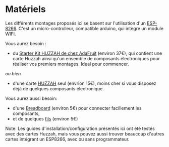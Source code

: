 Matériels
========

Les différents montages proposés ici se basent sur l'utilisation d'un [ESP-8266](https://fr.wikipedia.org/wiki/ESP8266). C'est un micro-controlleur, compatible arduino, qui intègre un module WIFI.

Vous aurez besoin :

- du [Starter Kit HUZZAH de chez AdaFruit](https://www.adafruit.com/products/2680) (environ 37€), qui contient une carte Huzzah ainsi qu'un ensemble de composants électroniques pour réaliser vos premiers montages. Ideal pour commencer.

*ou bien*

- d'une carte [HUZZAH](https://www.adafruit.com/products/2821) seul (envrion 15€), moins cher si vous disposez déjà de quelques composants électronique.

Vous aurez aussi besoin:
- d'une [Breadboard](https://www.adafruit.com/products/64) (environ 5€) pour connecter facillement les composants,
- et de quelques [fils](https://www.adafruit.com/products/153) (environ 5€)

Note: Les guides d'installation/configuration présentés ici ont été testés avec des cartes Huzzah, mais vous pouvez aussi trouver beaucoup d'autres cartes intégrant un ESP8266, avec ou sans programmateur.